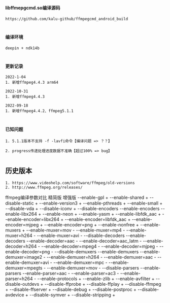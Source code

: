 #
#### libffmepgcmd.so编译源码
```
https://github.com/kalu-github/ffmpegcmd_android_build
```

#
#### 编译环境
```
deepin + ndk14b
```

#
#### 更新记录
```
2022-1-04
1. 新增ffmpeg4.4.3 arm64
```
```
2022-10-31
1. 新增ffmpeg4.4.3
```
```
2022-09-18
1. 新增ffmpeg4.4.2、ffmpeg5.1.1
```

#
#### 已知问题
```
1. 5.1.1版本不支持 -f -lavfi命令【编译问题 => ？？】
```
```
2. progress传递处理进度数据不准确【超过100% => bug】
```

#
## 历史版本
```
1. https://www.videohelp.com/software/ffmpeg/old-versions
2. http://www.ffmpeg.org/releases/
```

ffmpeg编译参数对比
精简版	增强版
--enable-gpl	+
--enable-shared	+
--disable-static	+
--enable-version3	+
--enable-pthreads	+
--enable-small	+
--disable-vda	+
--disable-iconv	+
--disable-encoders	--enable-encoders
--enable-libx264	+
--enable-neon	+
--enable-yasm	+
--enable-libfdk_aac	+
--enable-encoder=libx264	+
--enable-encoder=libfdk_aac	+
--enable-encoder=mjpeg	+
--enable-encoder=png	+
--enable-nonfree	+
--enable-muxers	+
--enable-muxer=mov	-
--enable-muxer=mp4	-
--enable-muxer=h264	-
--enable-muxer=avi	-
--disable-decoders	--enable-decoders
--enable-decoder=aac	-
--enable-decoder=aac_latm	-
--enable-decoder=h264	-
--enable-decoder=mpeg4	-
--enable-decoder=mjpeg	-
--enable-decoder=png	-
--disable-demuxers	--enable-demuxers
--enable-demuxer=image2	-
--enable-demuxer=h264	-
--enable-demuxer=aac	-
--enable-demuxer=avi	-
--enable-demuxer=mpc	-
--enable-demuxer=mpegts	-
--enable-demuxer=mov	-
--disable-parsers	--enable-parsers
--enable-parser=aac	-
--enable-parser=ac3	-
--enable-parser=h264	-
--enable-protocols	+
--enable-zlib	+
--enable-avfilter	+
--disable-outdevs	+
--disable-ffprobe	+
--disable-ffplay	+
--disable-ffmpeg	+
--disable-ffserver	+
--disable-debug	+
--disable-postproc	+
--disable-avdevice	+
--disable-symver	+
--disable-stripping	+